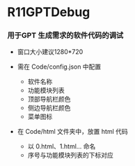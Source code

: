 # R11GPTDebug

### 用于GPT 生成需求的软件代码的调试

- 窗口大小建议1280*720
- 需在 Code/config.json 中配置
  - 软件名称
  - 功能模块列表
  - 顶部导航栏颜色
  - 侧边导航栏颜色
  - 菜单图标

- 在 Code/html 文件夹中，放置 html 代码
  - 以 0.html、1.html... 命名
  - 序号与功能模块列表的下标对应